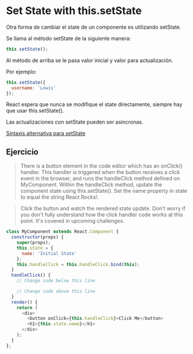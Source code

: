 # Set State with this.setState

Otra forma de cambiar el state de un componente es utilizando setState.

Se llama al método setState de la siguiente manera:

```js
this.setState();
```

Al método de arriba se le pasa valor inicial y valor para actualización.

Por ejemplo:

```js
this.setState({
  username: 'Lewis'
});
```

React espera que nunca se modifique el state directamente, siempre hay que usar this.setState().

Las actualizaciones con setState pueden ser asincronas.


[Sintaxis alternativa para setState](https://facebook.github.io/react/docs/state-and-lifecycle.html)

## Ejercicio
> There is a button element in the code editor which has an onClick() handler. This handler is triggered when the button receives a click event in the browser, and runs the handleClick method defined on MyComponent. Within the handleClick method, update the component state using this.setState(). Set the name property in state to equal the string React Rocks!.

> Click the button and watch the rendered state update. Don't worry if you don't fully understand how the click handler code works at this point. It's covered in upcoming challenges.

```js
class MyComponent extends React.Component {
  constructor(props) {
    super(props);
    this.state = {
      name: 'Initial State'
    };
    this.handleClick = this.handleClick.bind(this);
  }
  handleClick() {
    // Change code below this line

    // Change code above this line
  }
  render() {
    return (
      <div>
        <button onClick={this.handleClick}>Click Me</button>
        <h1>{this.state.name}</h1>
      </div>
    );
  }
};
```
